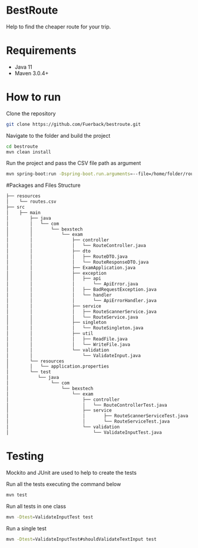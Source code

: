 # BestRoute
Help to find the cheaper route for your trip.

# Requirements

- Java 11
- Maven 3.0.4+

# How to run
Clone the repository
```sh
git clone https://github.com/Fuerback/bestroute.git
```

Navigate to the folder and build the project
```sh
cd bestroute
mvn clean install
```

Run the project and pass the CSV file path as argument
```sh
mvn spring-boot:run -Dspring-boot.run.arguments=--file=/home/folder/routes.csv
```

#Packages and Files Structure

```sh
├── resources
│    └── routes.csv
├── src
│    ├── main
│        ├── java
│        │   └── com
│        │       └── bexstech
│        │           └── exam
│        │               ├── controller
│        │               │   └── RouteController.java
│        │               ├── dto
│        │               │   ├── RouteDTO.java
│        │               │   └── RouteResponseDTO.java
│        │               ├── ExamApplication.java
│        │               ├── exception
│        │               │   ├── api
│        │               │       └── ApiError.java
│        │               │   ├── BadRequestException.java
│        │               │   └── handler
│        │               │       └── ApiErrorHandler.java
│        │               ├── service
│        │               │   ├── RouteScannerService.java
│        │               │   └── RouteService.java
│        │               ├── singleton
│        │               │   └── RouteSingleton.java
│        │               ├── util
│        │               │   ├── ReadFile.java
│        │               │   └── WriteFile.java
│        │               └── validation
│        │                   └── ValidateInput.java
│        └── resources
│        │   └── application.properties
│        └── test
│           └── java
│                └── com
│                    └── bexstech
│                        └── exam
│                            ├── controller
│                            │   └── RouteControllerTest.java
│                            ├── service
│                            │       ├── RouteScannerServiceTest.java
│                            │       └── RouteServiceTest.java
│                            └── validation
│                                └── ValidateInputTest.java
```

# Testing
Mockito and JUnit are used to help to create the tests

Run all the tests executing the command below
```sh
mvn test
```
Run all tests in one class
```sh
mvn -Dtest=ValidateInputTest test
```
Run a single test
```sh
mvn -Dtest=ValidateInputTest#shouldValidateTextInput test
```
